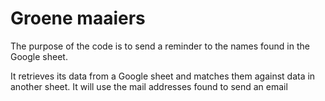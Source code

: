 # Groene maaiers

The purpose of the code is to send a reminder to the names found in the Google sheet.

It retrieves its data from a Google sheet and matches them against data in another sheet.
It will use the mail addresses found to send an email

